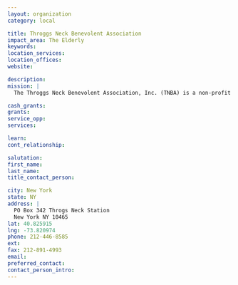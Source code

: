```yaml
---
layout: organization
category: local

title: Throggs Neck Benevolent Association
impact_area: The Elderly
keywords: 
location_services: 
location_offices: 
website: 

description: 
mission: |
  The Throggs Neck Benevolent Association, Inc. (TNBA) is a non-profit 501(c)(3) organization that aids, assists and supports needs families throughout Bronx County, NY. The TNBA has many organized events throughout the year to raise money to help defray costs for unforeseen catastrophic medical costs and funeral expenses for needy individuals and families. The TNBA is an all-volunteer organization with no fixed costs (such as rent, etc.).

cash_grants: 
grants: 
service_opp: 
services: 

learn: 
cont_relationship: 

salutation: 
first_name: 
last_name: 
title_contact_person: 

city: New York
state: NY
address: |
  PO Box 342 Throgs Neck Station  
  New York NY 10465
lat: 40.825915
lng: -73.820974
phone: 212-446-8585
ext: 
fax: 212-891-4993
email: 
preferred_contact: 
contact_person_intro: 
---
```

